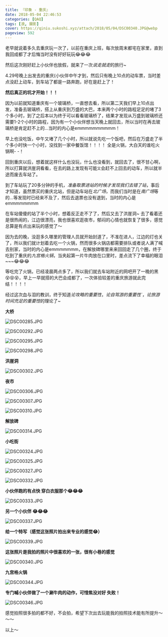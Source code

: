 ```yaml
---
title: 『印象 - 重庆』
date: 2018-05-04 22:46:53
categories: [QAQ]
tags: [浪, 摄影]
cover: https://qiniu.sukoshi.xyz/attach/2018/05/04/DSC00340.JPG@webp
pageview: 592
---
```


老早就说着多久去重庆玩一次了，以前在重庆上班，每次放周末都宅在家里，直到我回成都了才后悔当时没有好好玩玩😂😂😂

然后这次刚好赶上小伙伴也放假，就来了一次*说走就走*的旅行~

4.29号晚上出发去的重庆(小伙伴中午才到，然后只有晚上10点的动车票，当时差点没赶上动车，到车站了都是一路奔跑，好在是赶上了！

**然后真正的坑才开始！！！**

因为以前就知道重庆有一个玻璃桥，一直想去看，所以第二天我们早上10点出发，准备去玻璃桥，搭上从重庆到万盛的大巴，本来两个小时的路程足足的堵了3个多小时，到了之后本以为终于可以看看玻璃桥了，结果才发现从万盛到玻璃桥还需要1-2个小时的路程，因为有一个小伙伴想当天晚上就回去，所以当时在再去玻璃桥是肯定赶不上的...当时的内心是emmmmmmmmmm！

早上也没吃饭，中午又堵了几个小时，所以就说先吃一个饭吧，然后在万盛走了半个多小时快一个小时，没找到一家中餐饭馆！！！！ 全是火锅，大白天的谁吃火锅啊- -！

回到重庆以后，想着就这样什么也没玩，什么也没看到，就回去了，很不甘心啊，所以打算就洪崖洞看看，在去的路上发现有可能`又`会赶不上回去的动车，所以就半途而废去车站了。

到了车站玩了20多分钟的手机，*准备取票进站的时候才发现我们去错了站*，事后才知道，虽然票买的重庆北站，但是动车站在*北广场*，而我们当时是在*南广场*等的...等发现时已经来不及了，然后去退票也没有退到，当时的内心是emmmmmmmm

在车站傻傻的站了半个小时，想着反正走不了了，然后又去了洪崖洞~ 去了看着还是很热闹的，江边很漂亮，我也很喜欢逛夜市，郁闷的心情也就恢复了很多，感觉总算是有点出来玩的感觉了～

因为去的晚，没逛多久哪里的管理人员就开始封道了，不准在进人，江边的灯也关了，所以我们就计划着去吃一个火锅，然而很多火锅店都需要排队或者说人满了喊去别家，当时的内心是emmmmmmm，在解放碑哪里来来回回走了几个圈，终于吃到了重庆的*九宫格火锅*，当夹起第一片牛肉放在口里时，差点流下了幸福的眼泪~~~😂😂😂

等吃完了火锅，已经凌晨两点多了，所以我们就去车站附近的网吧开了一晚的黑😵😵😵，早上一早就搭的大巴会成都了，一次体验较差的重庆旅游就此完结！！！！

经过这次血与泪的教训，终于知道*论攻略的重要性*，*论自驾游的重要性`*，*论旅游时间充足的重要性*的理论了~

**大桥**

![DSC00285.JPG](https://qiniu.sukoshi.xyz/attach/2018/05/04/DSC00285.JPG@webp)

![DSC00292.JPG](https://qiniu.sukoshi.xyz/attach/2018/05/04/DSC00292.JPG@webp)

![DSC00295.JPG](https://qiniu.sukoshi.xyz/attach/2018/05/04/DSC00295.JPG@webp)

![DSC00298.JPG](https://qiniu.sukoshi.xyz/attach/2018/05/04/DSC00298.JPG@webp)

**洪崖洞**

![DSC00302.JPG](https://qiniu.sukoshi.xyz/attach/2018/05/04/DSC00302.JPG@webp)

**夜市**

![DSC00306.JPG](https://qiniu.sukoshi.xyz/attach/2018/05/04/DSC00306.JPG@webp)

![DSC00307.JPG](https://qiniu.sukoshi.xyz/attach/2018/05/04/DSC00307.JPG@webp)

![DSC00310.JPG](https://qiniu.sukoshi.xyz/attach/2018/05/04/DSC00310.JPG@webp)

**解放碑**

![DSC00314.JPG](https://qiniu.sukoshi.xyz/attach/2018/05/04/DSC00314.JPG@webp)

**小吃街**

![DSC00324.JPG](https://qiniu.sukoshi.xyz/attach/2018/05/04/DSC00324.JPG@webp)

![DSC00325.JPG](https://qiniu.sukoshi.xyz/attach/2018/05/04/DSC00325.JPG@webp)

![DSC00327.JPG](https://qiniu.sukoshi.xyz/attach/2018/05/04/DSC00327.JPG@webp)

![DSC00332.JPG](https://qiniu.sukoshi.xyz/attach/2018/05/04/DSC00332.JPG@webp)

**小伙伴跑的有点快 穿白衣服那个😂😂😂**

![DSC00333.JPG](https://qiniu.sukoshi.xyz/attach/2018/05/04/DSC00333.JPG@webp)

**另一个小伙伴 😂😂😂**

![DSC00337.JPG](https://qiniu.sukoshi.xyz/attach/2018/05/04/DSC00337.JPG@webp)

**给一个特写（感觉这张照片拍出来专业的感觉😂）**

![DSC00339.JPG](https://qiniu.sukoshi.xyz/attach/2018/05/04/DSC00339.JPG@webp)

**这张照片是我拍的照片中很喜欢的一张，很有小巷的感觉**

![DSC00340.JPG](https://qiniu.sukoshi.xyz/attach/2018/05/04/DSC00340.JPG@webp)

**九宫格火锅**

![DSC00344.JPG](https://qiniu.sukoshi.xyz/attach/2018/05/04/DSC00344.JPG@webp)

**专门喊小伙伴做了一个涮牛肉的动作，可惜焦没对好 失败！**

![DSC00346.JPG](https://qiniu.sukoshi.xyz/attach/2018/05/04/DSC00346.JPG@webp)

感觉拍照很多拍的都不好，不会拍，希望下次出去玩能我的拍照技术能有所提升～～～

以上～





